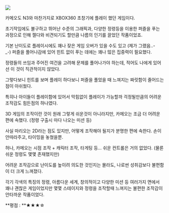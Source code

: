 ![](./0.jpg)

카메오도 N3와 마찬가지로 XBOX360 초창기에 플레이 했던 게임이다.

초기작임에도 불구하고 뛰어난 수준의 그래픽과, 다양한 정령등을 이용한 퍼즐을 푸는 과정으로 인해 젤다와 비견되기도 할만큼 나름의 인기를 끌었던 작품이었죠.

기본 난이도로 플레이시에도 꽤나 잦은 게임 오버가 있을 수도 있고 (제가 그랬음..-_-) 퍼즐을 풀어나감에 있어 힌트 없이 푸는 데에는 꽤나 많은 집중력이 필요했다. 

정령들의 쓰임과 주어진 여건을 고려해 문제를 풀어나가야 하는데, 적어도 나에게 있어선 이 것이 직관적이지 않았다.

그렇다보니 힌트를 보며 플레이 하다보니 퍼즐을 풀었을 때 느껴지는 짜릿함이 줄어드는 점이 아쉬웠다.

특히나 아이들이 플레이함에 있어서 막힘없이 플레이가 가능할까 걱정될만큼의 어려운 조작감도 힘든점의 하나였다.

3D 게임의 조작이란 것이 원래 그렇게 쉬운것이 아니라지만, 카메오는 조금 더 어려운 편에 속했다. (정령 구출시 마다 나오는 미션 등) 

사실 마리오는 2D라는 점도 있지만, 어떻게 조작해야 될지가 분명한 편에 속한다. 손이 안따라주고, 타이밍을 놓쳤을뿐.

허나, 카메오는 시점 조작 + 캐릭터 조작, 타게팅 등... 쉬운 컨트롤은 거의 없었다. (물론 쉬운 정령도 몇몇 존재했지만)

어려운 조작감으로 난이도를 높이려 의도한 것인지는 몰라도, 나로썬 성취감보다 불편함이 더 크게 느껴졌다.

각기 각색의 특징의 정령, 아름다운 세계, 창의적이고 다양한 미션 등 여러가지 면에서 꽤나 괜찮은 게임이었지만 몇몇 스테이지와 정령을 조작할때 느껴지는 불편한 조작감이 안타까운 작품이었다.

**평점 : **★★★☆
